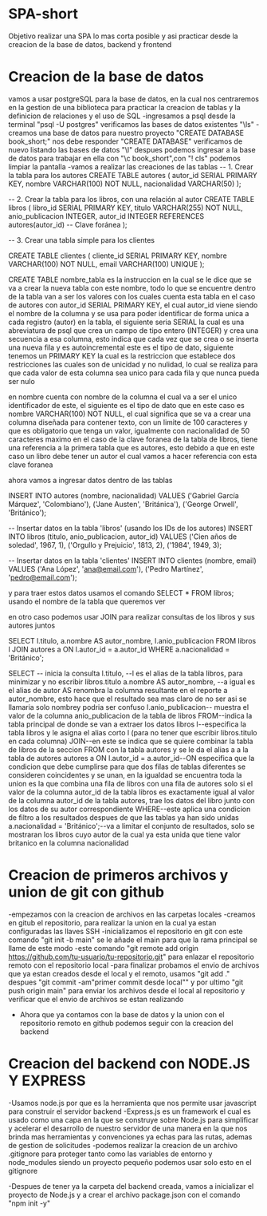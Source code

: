 # SPA-short
Objetivo realizar una SPA lo mas corta posible y asi practicar desde la creacion de la base de datos, backend y frontend 

# Creacion de la base de datos
vamos a usar postgreSQL para la base de datos, en la cual nos centraremos en la gestion de una biblioteca para practicar la creacion de tablas y la definicion de relaciones y el uso de SQL
-ingresamos a psql desde la terminal "psql -U postgres" verificamos las bases de datos existentes "\ls"
-creamos una base de datos para nuestro proyecto "CREATE DATABASE book_short;" nos debe responder "CREATE DATABASE" verificamos de nuevo listando las bases de datos "\l" despues podemos ingresar a la base de datos para trabajar en ella con "\c book_short",con "\! cls" podemos limpiar la pantalla
-vamos a realizar las creaciones de las tablas 
-- 1. Crear la tabla para los autores
CREATE TABLE autores ( 
    autor_id SERIAL PRIMARY KEY,
    nombre VARCHAR(100) NOT NULL,
    nacionalidad VARCHAR(50)
);

-- 2. Crear la tabla para los libros, con una relación al autor
CREATE TABLE libros (
    libro_id SERIAL PRIMARY KEY,
    titulo VARCHAR(255) NOT NULL,
    anio_publicacion INTEGER,
    autor_id INTEGER REFERENCES autores(autor_id) -- Clave foránea
);

-- 3. Crear una tabla simple para los clientes

CREATE TABLE clientes (
    cliente_id SERIAL PRIMARY KEY,
    nombre VARCHAR(100) NOT NULL,
    email VARCHAR(100) UNIQUE
);

CREATE TABLE nombre_tabla es la instruccion en la cual se le dice que se va a crear la nueva tabla con este nombre, todo lo que se encuentre dentro de la tabla van a ser los valores con los cuales cuenta esta tabla en el caso de autores con autor_id SERIAL PRIMARY KEY, el cual autor_id viene siendo el nombre de la columna y se usa para poder identificar de forma unica a cada registro (autor) en la tabla, el siguiente seria SERIAL la cual es una abreviatura de psql que crea un campo de tipo entero (INTEGER) y crea una secuencia a esa columna, esto indica que cada vez que se crea o se inserta una nueva fila y es autoincremental este es el tipo de dato, siguiente tenemos un PRIMARY KEY la cual es la restriccion que establece dos restricciones las cuales son de unicidad y no nulidad, lo cual se realiza para que cada valor de esta columna sea unico para cada fila y que nunca pueda ser nulo 

en nombre cuenta con nombre de la columna el cual va a ser el unico identificador de este, el siguiente es el tipo de dato que en este caso es nombre VARCHAR(100) NOT NULL, el cual significa que se va a crear una columna diseñada para contener texto, con un limite de 100 caracteres y que es obligatorio que tenga un valor, igualmente con nacionalidad de 50 caracteres maximo
en el caso de la clave foranea de la tabla de libros, tiene una referencia a la primera tabla que es autores, esto debido a que en este caso un libro debe tener un autor el cual vamos a hacer referencia con esta clave foranea

ahora vamos a ingresar datos dentro de las tablas 

INSERT INTO autores (nombre, nacionalidad) VALUES
('Gabriel García Márquez', 'Colombiano'),
('Jane Austen', 'Británica'),
('George Orwell', 'Británico');

-- Insertar datos en la tabla 'libros' (usando los IDs de los autores)
INSERT INTO libros (titulo, anio_publicacion, autor_id) VALUES
('Cien años de soledad', 1967, 1),
('Orgullo y Prejuicio', 1813, 2),
('1984', 1949, 3);

-- Insertar datos en la tabla 'clientes'
INSERT INTO clientes (nombre, email) VALUES
('Ana López', 'ana@email.com'),
('Pedro Martínez', 'pedro@email.com');

y para traer estos datos usamos el comando SELECT * FROM libros; usando el nombre de la tabla que queremos ver

en otro caso podemos usar JOIN para realizar consultas de los libros y sus autores juntos

SELECT
    l.titulo,
    a.nombre AS autor_nombre,
    l.anio_publicacion
FROM
    libros l
JOIN
    autores a ON l.autor_id = a.autor_id
WHERE
    a.nacionalidad = 'Británico';

SELECT -- inicia la consulta
    l.titulo, --l es el alias de la tabla libros, para minimizar y no escribir libros.titulo
    a.nombre AS autor_nombre, --a igual es el alias de autor AS renombra la columna resultante en el reporte a autor_nombre, esto hace que el resultado sea mas claro de no ser asi se llamaria solo nombrey podria ser confuso
    l.anio_publicacion-- muestra el valor de la columna anio_publicacion de la tabla de libros
FROM--indica la tabla principal de donde se van a extraer los datos
    libros l--especifica la tabla libros y le asigna el alias corto l (para no tener que escribir libros.titulo en cada columna)
JOIN--en este se indica que se quiere combinar la tabla de libros de la seccion FROM con la tabla autores y se le da el alias a a la tabla de autores
    autores a ON l.autor_id = a.autor_id--ON especifica que la condicion que debe cumplirse para que dos filas de tablas diferentes se consideren coincidentes y se unan, en la igualdad se encuentra toda la union es la que combina una fila de libros con una fila de autores solo si el valor de la columna autor_id de la tabla libros es exactamente igual al valor de la columna autor_id de la tabla autores, trae los datos del libro junto con los datos de su autor correspondiente
WHERE--este aplica una condicion de filtro a los resultados despues de que las tablas ya han sido unidas
    a.nacionalidad = 'Británico';--va a limitar el conjunto de resultados, solo se mostraran los libros cuyo autor de la cual ya esta unida que tiene valor britanico en la columna nacionalidad







# Creacion de primeros archivos y union de git con github
-empezamos con la creacion de archivos en las carpetas locales
-creamos en gitub el repositorio, para realizar la union en la cual ya estan configuradas las llaves SSH
-inicializamos el repositorio en git con este comando "git init -b main" se le añade el main para que la rama principal se llame de este modo
-este comando "git remote add origin https://github.com/tu-usuario/tu-repositorio.git" para enlazar el repositorio remoto con el repositorio local
-para finalizar probamos el envio de archivos que ya estan creados desde el local y el remoto, usamos "git add ." despues "git commit -am"primer commit desde local"" y por ultimo "git push origin main" para enviar los archivos desde el local al repositorio y verificar que el envio de archivos se estan realizando  

* Ahora que ya contamos con la  base de datos y la union con el repositorio remoto en github podemos seguir con la creacion del backend

# Creacion del backend con NODE.JS Y EXPRESS
-Usamos node.js por que es la herramienta que nos permite usar javascript para construir el servidor backend
-Express.js es un framework el cual es usado como una capa en la que se construye sobre Node.js para simplificar y acelerar el desarrollo de nuestro servidor de una manera en la que nos brinda mas herramientas y convenciones ya echas para las rutas, ademas de gestion de solicitudes
-podemos realizar la creacion de un archivo .gitignore para proteger tanto como las variables de entorno y node_modules siendo un proyecto pequeño podemos usar solo esto en el gitignore

-Despues de tener ya la carpeta del backend creada, vamos a inicializar el proyecto de Node.js y a crear el archivo package.json con el comando "npm init -y"